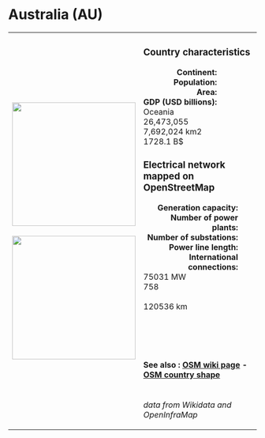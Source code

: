 # Australia (AU)

<table width="90%">
<tr>
<td>
<img src="https://upload.wikimedia.org/wikipedia/commons/8/88/Flag_of_Australia_%28converted%29.svg" width="250">
<br><br>
<img src="https://upload.wikimedia.org/wikipedia/commons/3/3d/AUS_orthographic.svg" width="250"></td>
<td>
<h3>Country characteristics</h3>
<div style="display: inline-block;text-align:right;margin-right:30px;font-weight: bold;">
Continent:<br>Population:<br>Area:<br>GDP (USD billions):
</div>
<div style="display: inline-block;">
Oceania<br>26,473,055<br>7,692,024 km2<br>1728.1 B$
</div>
<h3>Electrical network mapped on OpenStreetMap</h3>
<div style="display: inline-block;text-align:right;margin-right:30px;font-weight: bold;">Generation capacity:<br>
Number of power plants:<br>
Number of substations:<br>
Power line length:<br>
International connections:<br>
</div>
<div style="display: inline-block;">75031 MW<br>
758<br>
<br>
120536 km<br>
<br>
</div>

<br><br><h4>See also :
<a href="https://wiki.openstreetmap.org/wiki/Power_networks/Australia" target="_blank">OSM wiki page</a> -
<a href="https://openstreetmap.org/relation/80500" target="_blank">OSM country shape</a>
</h4>

<br><i>data from Wikidata and OpenInfraMap</i>
</td>
</tr>
</table>




